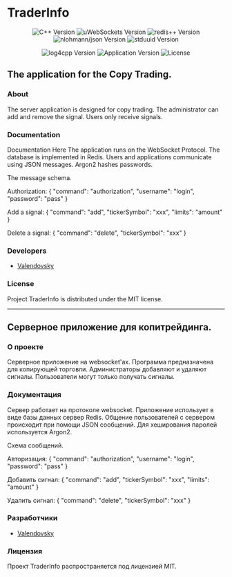 # TraderInfo

<p align="center">
   <img src="https://img.shields.io/badge/%D0%A1%2B%2B-20-blue" alt="C++ Version">
   <img src="https://img.shields.io/badge/uWebSockets-20.36.0-success" alt="uWebSockets Version">
   <img src="https://img.shields.io/badge/redis%2B%2B-1.3.7-orange" alt="redis++ Version">
   <img src="https://img.shields.io/badge/nlohmann%2Fjson-3.11.2-blueviolet" alt="nlohmann/json Version">
   <img src="https://img.shields.io/badge/stduuid-1.2.3-green" alt="stduuid Version">
</p>

<p align="center">
   <img src="https://img.shields.io/badge/log4cpp-1.1.4rc2-lightgrey" alt="log4cpp Version">
   <img src="https://img.shields.io/badge/version-1.0-yellow" alt="Application Version">
   <img src="https://img.shields.io/badge/license-MIT-red" alt="License">
</p>

## The application for the Copy Trading.

### About
The server application is designed for copy trading.
The administrator can add and remove the signal.
Users only receive signals.

### Documentation
Documentation Here
The application runs on the WebSocket Protocol.
The database is implemented in Redis.
Users and applications communicate using JSON messages.
Argon2 hashes passwords.

The message schema.

Authorization: { "command": "authorization", "username": "login", "password": "pass" }

Add a signal: { "command": "add", "tickerSymbol": "xxx", "limits": "amount" }

Delete a signal: { "command": "delete", "tickerSymbol": "xxx" }

### Developers

- [Valendovsky](https://github.com/valendovsky)

### License

Project TraderInfo is distributed under the MIT license.

---

## Серверное приложение для копитрейдинга.

### О проекте
Серверное приложение на websocket'ах.
Программа предназначена для копирующей торговли.
Администраторы добавляют и удаляют сигналы.
Пользователи могут только получать сигналы.

### Документация
Сервер работает на протоколе websocket.
Приложение использует в виде базы данных сервер Redis.
Общение пользователей с сервером происходит при помощи JSON сообщений.
Для хеширования паролей используется Argon2.

Схема сообщений.

Авторизация: { "command": "authorization", "username": "login", "password": "pass" }

Добавить сигнал: { "command": "add", "tickerSymbol": "xxx", "limits": "amount" }

Удалить сигнал: { "command": "delete", "tickerSymbol": "xxx" }

### Разработчики
- [Valendovsky](https://github.com/valendovsky)

### Лицензия
Проект TraderInfo распространяется под лицензией MIT.
